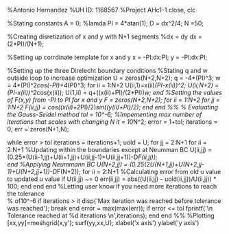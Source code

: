%Antonio Hernandez
%UH ID: 1168567
%Project AHc1-1
close, clc

%Stating constants 
A = 0; %lamda
PI = 4*atan(1);
D = dx^2/4;
N =50;

%Creating disretization of x and y with N+1 segments
%dx = dy
dx = (2*PI)/(N+1);


%Setting up corrdinate template for x and y
x = -PI:dx:PI;
y = -PI:dx:PI;

%Setting up the three Direlecht boundary conditions 
%Stating q and w outside loop to increase optimization
U = zeros(N+2,N+2);
q = -4*(PI)^3;
w = 4*(PI)^2*cos(-PI)+4*(PI)^3;
for ii = 1:N+2
    U(ii,1)=x(ii)*(PI-x(ii))^2;
    U(ii,N+2) = (PI-x(ii))^2*cos(x(ii));
    U(1,ii) = q+((x(ii)+PI)/(2*PI))*w;
end
%Setting the values of F(x,y) from -PI to PI for x and y
F = zeros(N+2,N+2);
for ii = 1:N+2
    for jj = 1:N+2
        F(ii,jj) = cos((x(ii)+2*PI)/2)*sin((y(ii)+PI)/2);
    end
end
%%
% Evaluating the Gauss-Seidel method
tol = 10^-6;
%Impementing max number of iterations that scales with changing N
it = 10*N^2;
error = 1+tol;
iterations = 0;
err = zeros(N+1,N);

while error > tol
    iterations = iterations+1;
    uold = U;
    for jj = 2:N+1
        for ii = 2:N+1
           %Updating within the boundaries except at Neumman BC
           U(ii,jj) = (0.25*(U(ii-1,jj)+U(ii+1,jj)+U(ii,jj-1)+U(ii,jj+1))-D*F(ii,jj));                      
        end
        %Applying Neummann BC
        U(N+2,jj) = (0.25*(2*U(N+1,jj)+U(N+2,jj-1)+U(N+2,jj+1))-D*F(N+2));
        for ii = 2:N+1
            %Calculating error from old u value to updated u value
            if U(ii,jj) ~= 0 
                err(ii,jj) = abs((U(ii,jj) - uold(ii,jj))/U(ii,jj)) * 100; 
            end 
        end
    end
   %Letting user know if you need more iterations to reach the tolerance  
   % of10^-6
   if iterations > it 
   disp('Max iteration was reached before tolerance was reached'); 
   break 
   end
   error = max(max(err));
   if error <= tol 
   fprintf('\n Tolerance reached at %d iterations \n',iterations);
   end
end
%%
%Plotting
[xx,yy]=meshgrid(x,y');
surf(yy,xx,U);
xlabel('x axis')
ylabel('y axis')
